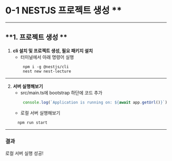 # 0-1 NESTJS 프로젝트 생성 **

---

## **1. 프로젝트 생성 **
1. **cli 설치 및 프로젝트 생성, 필요 패키지 설치**
   - 터미널에서 아래 명령어 실행
     ```console
      npm i -g @nestjs/cli
      nest new nest-lecture
     ```

---
2. **서버 실행해보기**
   - src/main.ts에 bootstrap 하단에 코드 추가
     ```ts
      console.log(`Application is running on: ${await app.getUrl()}`);
     ```
   - 로컬 서버 실행해보기
    ```console
      npm run start
     ```
---

### 결과
로컬 서버 실행 성공!
